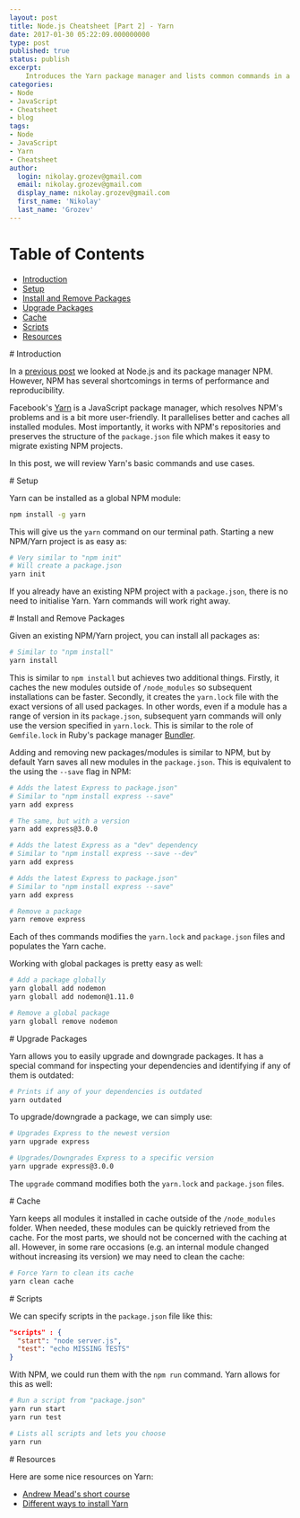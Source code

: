 ```yaml
---
layout: post
title: Node.js Cheatsheet [Part 2] - Yarn
date: 2017-01-30 05:22:09.000000000
type: post
published: true
status: publish
excerpt: 
    Introduces the Yarn package manager and lists common commands in a cheatsheet ...
categories:
- Node
- JavaScript
- Cheatsheet
- blog
tags:
- Node
- JavaScript
- Yarn
- Cheatsheet
author:
  login: nikolay.grozev@gmail.com
  email: nikolay.grozev@gmail.com
  display_name: nikolay.grozev@gmail.com
  first_name: 'Nikolay'
  last_name: 'Grozev'
---
```



# Table of Contents

- [Introduction](#introduction)
- [Setup](#setup)
- [Install and Remove Packages](#install-remove-packages)
- [Upgrade Packages](#upgrade-packages)
- [Cache](#cache)
- [Scripts](#scripts)
- [Resources](#resources)

<div id='introduction'/>
# Introduction

In a [previous post](/2017/01/22/node-js-cheatsheet-part-1/) we looked
at Node.js and its package manager NPM. However, NPM has several shortcomings
in terms of performance and reproducibility.

Facebook's [Yarn](https://yarnpkg.com/) is a JavaScript package manager, 
which resolves NPM's problems and is a bit more user-friendly.
It parallelises better and caches all installed modules.
Most importantly, it works with NPM's repositories and preserves
the structure of the `package.json` file which makes it easy to migrate
existing NPM projects.

In this post, we will review Yarn's basic commands and use cases.

<div id='setup'/>
# Setup

Yarn can be installed as a global NPM module:

```bash
npm install -g yarn
```

This will give us the `yarn` command on our terminal path. Starting a
new NPM/Yarn project is as easy as:

```bash
# Very similar to "npm init"
# Will create a package.json
yarn init
```

If you already have an existing NPM project with a `package.json`, 
there is no need to initialise Yarn. Yarn commands will work right away.

<div id='install-remove-packages'/>
# Install and Remove Packages

Given an existing NPM/Yarn project, you can install all packages as:

```bash
# Similar to "npm install"
yarn install
```

This is similar to `npm install` but achieves two additional things. 
Firstly, it caches the new modules outside of `/node_modules`
so subsequent installations can be faster.
Secondly, it creates the `yarn.lock` file with the exact versions of all used
packages. In other words, even if a module has a range of version in its
`package.json`, subsequent yarn commands will only use the version 
specified in `yarn.lock`. This is similar to the role of `Gemfile.lock`
in Ruby's package manager [Bundler](http://bundler.io/).

Adding and removing new packages/modules is similar to NPM, but by default
Yarn saves all new modules in the `package.json`. This is equivalent to
the using the `--save` flag in NPM:

```bash
# Adds the latest Express to package.json"
# Similar to "npm install express --save"
yarn add express

# The same, but with a version
yarn add express@3.0.0

# Adds the latest Express as a "dev" dependency
# Similar to "npm install express --save --dev"
yarn add express

# Adds the latest Express to package.json"
# Similar to "npm install express --save"
yarn add express

# Remove a package
yarn remove express
```

Each of thes commands modifies the `yarn.lock` and `package.json` files
and populates the Yarn cache.

Working with global packages is pretty easy as well:

```bash
# Add a package globally
yarn globall add nodemon
yarn globall add nodemon@1.11.0

# Remove a global package
yarn globall remove nodemon
```

<div id='upgrade-packages'/>
# Upgrade Packages

Yarn allows you to easily upgrade and downgrade packages. 
It has a special command for inspecting your dependencies
and identifying if any of them is outdated:

```bash
# Prints if any of your dependencies is outdated
yarn outdated
```

To upgrade/downgrade a package, we can simply use:

```bash
# Upgrades Express to the newest version
yarn upgrade express

# Upgrades/Downgrades Express to a specific version
yarn upgrade express@3.0.0
```

The `upgrade` command modifies both the `yarn.lock` and `package.json` files.

<div id='cache'/>
# Cache

Yarn keeps all modules it installed in cache outside of the `/node_modules`
folder. When needed, these modules can be quickly retrieved from the cache.
For the most parts, we should not be concerned with the caching at all.
However, in some rare occasions (e.g. an internal module changed without 
increasing its version) we may need to clean the cache:

```bash
# Force Yarn to clean its cache
yarn clean cache
```

<div id='scripts'/>
# Scripts 

We can specify scripts in the `package.json` file like this:

```json
"scripts" : {
  "start": "node server.js",
  "test": "echo MISSING TESTS"
}
```

With NPM, we could run them with the `npm run` command. Yarn allows for this as well:

```bash
# Run a script from "package.json"
yarn run start
yarn run test

# Lists all scripts and lets you choose
yarn run
``` 

<div id='resources'/>
# Resources

Here are some nice resources on Yarn:

- [Andrew Mead's short course](http://www.mead.io/yarn/)
- [Different ways to install Yarn](https://yarnpkg.com/en/docs/install)
